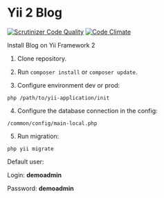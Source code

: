 Yii 2 Blog
===================================

[![Scrutinizer Code Quality](https://scrutinizer-ci.com/g/Georgynet/Blog-Yii2/badges/quality-score.png?b=refactor)](https://scrutinizer-ci.com/g/Georgynet/Blog-Yii2/?branch=refactor)
[![Code Climate](https://codeclimate.com/github/Georgynet/Blog-Yii2/badges/gpa.svg)](https://codeclimate.com/github/Georgynet/Blog-Yii2)

Install Blog on Yii Framework 2

1. Clone repository.

2. Run ```composer install``` or ```composer update```.

3. Configure environment dev or prod:
  ```
  php /path/to/yii-application/init
  ```

4. Configure the database connection in the config:
  ```
  /common/config/main-local.php
  ```

5. Run migration:
  ```
  php yii migrate
  ```

Default user:

Login: **demoadmin**

Password: **demoadmin**
